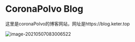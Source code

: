 # CoronaPolvo Blog

这里是coronaPolvo的博客网站，网址是https://blog.keter.top

![image-20210507083006522](https://gitee.com/coronapolvo/images/raw/master/20210507083013image-20210507083006522.png)

